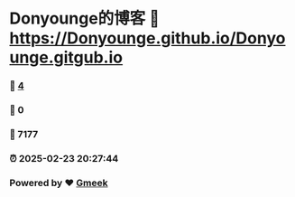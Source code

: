 # Donyounge的博客 :link: https://Donyounge.github.io/Donyounge.gitgub.io 
### :page_facing_up: [4](https://Donyounge.github.io/Donyounge.gitgub.io/tag.html) 
### :speech_balloon: 0 
### :hibiscus: 7177 
### :alarm_clock: 2025-02-23 20:27:44 
### Powered by :heart: [Gmeek](https://github.com/Meekdai/Gmeek)
